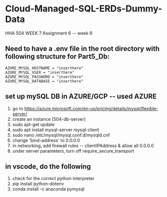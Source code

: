 # Cloud-Managed-SQL-ERDs-Dummy-Data
HHA 504 WEEK 7 Assignment 6 --  week 6


## Need to have a .env file in the root directory with following structure for Part5_Db:
```
AZURE_MYSQL_HOSTNAME = "inserthere"
AZURE_MYSQL_USER = "inserthere"
AZURE_MYSQL_PASSWORD = "inserthere"
AZURE_MYSQL_DATABASE = "inserthere"
```


## set up mySQL DB in AZURE/GCP -- used AZURE
1. go to https://azure.microsoft.com/en-us/pricing/details/mysql/flexible-server/
2. create an instance (504-db-server)
3. sudo apt-get update
4. sudo apt install mysql-server mysql-client
5. sudo nano /etc/mysql/mysql.conf.d/mysqld.cnf
6. change 'bind-address' to 0.0.0.0
7. in networking, add firewall rules -- clientIPAddress & allow all 0.0.0.0
8. under server parameters, turn off require_secure_transport

## in vscode, do the following
1. check for the correct python interpreter 
1. pip install python-dotenv
2. conda install -c anaconda pymysql

